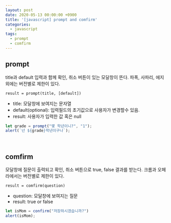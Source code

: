 ```yaml
---
layout: post
date: 2020-05-13 00:00:00 +0900
title: '[javascript] prompt and comfirm'
categories:
  - javascript
tags:
  - prompt
  - comfirm
---
```


## prompt
title과 default 입력과 함께 확인, 취소 버튼이 있는 모달창이 뜬다.
파폭, 사파리, 에지 외에는 버전별로 제한이 있다.

`result = prompt(title, [default])`

* title: 모달창에 보여지는 문자열
* default(optional): 입력필드의 초기값으로 사용자가 변경할수 있음.
* result: 사용자가 입력한 값 혹은 null

```javascript
let grade = prompt("몇 학년이니?", "1");
alert(`넌 ${grade}학년이구나`);
```


<br>

## comfirm
모달창에 질문이 출력되고 확인, 취소 버튼으로 true, false 결과를 받는다.
크롬과 오페라에서는 버전별로 제한이 있다.

`result = comfirm(question)`

* question: 모달창에 보여지는 질문
* result: true or false

```javascript
let isMom = confirm("저장하시겠습니까?")
alert(isMom);
```
